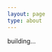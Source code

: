 ```yaml
---
layout: page
type: about
---
```

building...
<!--## Suikei Wong

**Suikei.Wong AT anu.edu.au / [Github](https://github.com/suikei-wong) / [CV](../assets/cv.pdf)**

I'm a [The Australian National University](https://www.anu.edu.au/) master student, with my interest focus on Computer Vision and Deep Learning. I majored in [Master of Machine Learning and Computer Vision](https://programsandcourses.anu.edu.au/2019/program/MMLCV).

Previously, I completed my B.Eng degree in Beijing Normal University, Zhuhai Campus in 2018, under the supervision of [Bo Lang](https://www.researchgate.net/scientific-contributions/71104301_Bo_Lang).

## Projects

-->